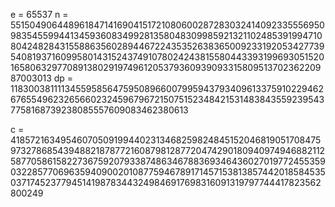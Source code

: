 e = 65537
n = 551504906448961847141690415172108060028728303241409233555695098354559944134593608349928135804830998592132110248539199471080424828431558863560289446722435352638365009233192053427739540819371609958014315243749107802424381558044339319969305152016580632977089138029197496120537936093909331580951370236220987003013
dp = 11830038111134559585647595089660079959437934096133759102294626765549623265660232459679672150751523484215314838435592395437758168739238085557609083462380613

c = 418572163495460705091994402313468259824845152046819051708475973278685439488218787721608798128772047429018094097494688211258770586158227367592079338748634678836934643602701977245535903228577069635940900201087759467891714571538138574420185845350371745237794514198783443249846917698316091319797744417823562800249
